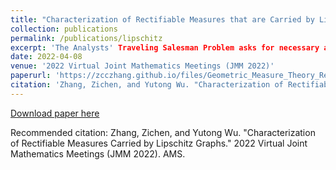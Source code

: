 ```yaml
---
title: "Characterization of Rectifiable Measures that are Carried by Lipschitz Graphs2"
collection: publications
permalink: /publications/lipschitz
excerpt: 'The Analysts' Traveling Salesman Problem asks for necessary and sufficient conditions under which a set is contained inside of a Lipschtiz image. One direction for further study is to find a characterization of measures carried by Lipschitz graphs. In previous work, balls centered at each point in the support are used to give a characterization of doubling measures that are carried by Lipschitz graphs. To further extend that work, we develop and prove sufficient and necessary conditions for doubling measures carried by Lipschitz graphs in terms of dyadic cubes. Along the way, we prove a doubling measure property and a geometric lemma for measures that hold under the dyadic cube regime. These new results provide a characterization of measures carried by Lipschitz graphs that is more discrete in nature.'
date: 2022-04-08
venue: '2022 Virtual Joint Mathematics Meetings (JMM 2022)'
paperurl: 'https://zcczhang.github.io/files/Geometric_Measure_Theory_Research.pdf'
citation: 'Zhang, Zichen, and Yutong Wu. "Characterization of Rectifiable Measures Carried by Lipschitz Graphs." 2022 Virtual Joint Mathematics Meetings (JMM 2022). AMS.'
---
```

[Download paper here](https://zcczhang.github.io/files/Geometric_Measure_Theory_Research.pdf)

Recommended citation: Zhang, Zichen, and Yutong Wu. "Characterization of Rectifiable Measures Carried by Lipschitz Graphs." 2022 Virtual Joint Mathematics Meetings (JMM 2022). AMS.